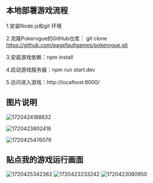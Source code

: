 
## 本地部署游戏流程

1.安装Node.js和git 环境

2.克隆Pokerogue的GitHub仓库： git clone https://github.com/pagefaultgames/pokerogue.git 

3.安装游戏依赖：npm install   

4.启动游戏服务器：npm run start:dev

5.访问进入游戏：http://localhost:8000/  

## 图片说明

![1720424188632](https://github.com/jiangwang-coding/jiangwang-coding.github.io/assets/138269898/bed95af9-210b-4835-9f9b-7449dd7001c2)

![1720423802416](https://github.com/jiangwang-coding/jiangwang-coding.github.io/assets/138269898/455f4abd-2c35-457a-a64c-b93da67c70a6)

![1720425476076](https://github.com/jiangwang-coding/jiangwang-coding.github.io/assets/138269898/fbb706d4-b0b5-4182-be48-63f6e2e16c34)

## 贴点我的游戏运行画面  
![1720425342362](https://github.com/jiangwang-coding/jiangwang-coding.github.io/assets/138269898/18b4f77f-a91c-428f-8d9b-d943e3785cab)
![1720423233242](https://github.com/jiangwang-coding/jiangwang-coding.github.io/assets/138269898/2e63f43f-f0d9-4eb6-868d-56c376c98e9e)
![1720423080950](https://github.com/jiangwang-coding/jiangwang-coding.github.io/assets/138269898/6d3fa5e0-6b73-4315-8136-5d18bc08003c)
